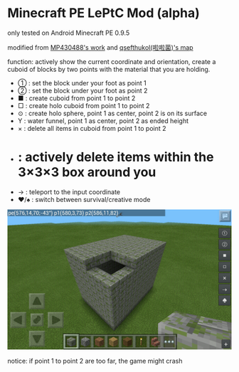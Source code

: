 ﻿Minecraft PE LePtC Mod (alpha)
======

only tested on Android Minecraft PE 0.9.5

modified from [MP430488's work](http://pan.baidu.com/s/1gduwH5h#path=%252F)
and [qsefthukol(啦啦菌)'s map](http://pan.baidu.com/share/link?shareid=815720780&uk=3829338695)

function: actively show the current coordinate and orientation, create a cuboid of blocks by two points with the material that you are holding.

- ① : set the block under your foot as point 1
- ② : set the block under your foot as point 2
- ■ : create cuboid from point 1 to point 2
- □ : create holo cuboid from point 1 to point 2
- ⊙ : create holo sphere, point 1 as center, point 2 is on its surface
- Y : water funnel, point 1 as center, point 2 as ended height
- × : delete all items in cuboid from point 1 to point 2
- #  : actively delete items within the 3×3×3 box around you
- → : teleport to the input coordinate
- ♥/♠ : switch between survival/creative mode

![example](https://github.com/LePtC/MC-PE-Mod/blob/master/2014-09-17-12-14-29.png)

notice: if point 1 to point 2 are too far, the game might crash
